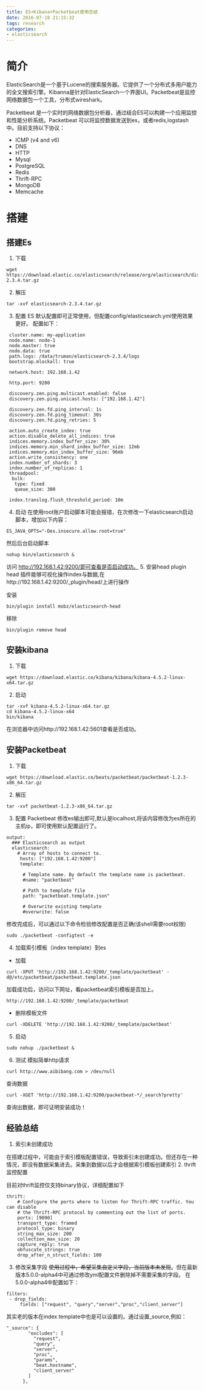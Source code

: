 ```yaml
---
title: ES+Kibana+Packetbeat使用总结
date: 2016-07-18 21:15:32
tags: research
categories:
- elasticsearch
---
```

# 简介
ElasticSearch是一个基于Lucene的搜索服务器。它提供了一个分布式多用户能力的全文搜索引擎。Kibanna是针对ElasticSearch一个界面UI。Packetbeat是监控网络数据包一个工具，分布式wireshark。

Packetbeat 是一个实时的网络数据包分析器，通过结合ES可以构建一个应用监控和性能分析系统。Packetbeat 可以将监控数据发送到es，或者redis,logstash中。目前支持以下协议：
- ICMP (v4 and v6)
- DNS
- HTTP
- Mysql
- PostgreSQL
- Redis
- Thrift-RPC
- MongoDB
- Memcache

# 搭建
## 搭建Es
1. 下载
```
wget https://download.elastic.co/elasticsearch/release/org/elasticsearch/distribution/tar/elasticsearch/2.3.4/elasticsearch-2.3.4.tar.gz
```
2. 解压
```
tar -xvf elasticsearch-2.3.4.tar.gz
```
3. 配置 ES
默认配置即可正常使用，但配置config/elasticsearch.yml使用效果更好。
配置如下：
```
 cluster.name: my-application
 node.name: node-1
 node.master: true
 node.data: true 
 path.logs: /data/truman/elasticsearch-2.3.4/logs
 bootstrap.mlockall: true

 network.host: 192.168.1.42

 http.port: 9200

 discovery.zen.ping.multicast.enabled: false
 discovery.zen.ping.unicast.hosts: ["192.168.1.42"]

 discovery.zen.fd.ping_interval: 1s
 discovery.zen.fd.ping_timeout: 30s
 discovery.zen.fd.ping_retries: 5

 action.auto_create_index: true
 action.disable_delete_all_indices: true
 indices.memory.index_buffer_size: 30%
 indices.memory.min_shard_index_buffer_size: 12mb
 indices.memory.min_index_buffer_size: 96mb
 action.write_consistency: one
 index.number_of_shards: 3
 index.number_of_replicas: 1
 threadpool:
  bulk:
   type: fixed
   queue_size: 300

 index.translog.flush_threshold_period: 10m
```
4. 启动
在使用root账户启动脚本可能会报错，在次修改一下elasticsearch启动脚本，增加以下内容：
```
ES_JAVA_OPTS="-Des.insecure.allow.root=true"
```
然后后台启动脚本
```
nohup bin/elasticsearch &
```
访问 http://192.168.1.42:9200/即可查看是否启动成功。
5. 安装head plugin
head 插件能够可视化操作index与数据,在http://192.168.1.42:9200/_plugin/head/上进行操作

安装
```
bin/plugin install mobz/elasticsearch-head
```
移除
```
bin/plugin remove head
```
## 安装kibana
1. 下载
```
wget https://download.elastic.co/kibana/kibana/kibana-4.5.2-linux-x64.tar.gz
```
2. 启动
```
tar -xvf kibana-4.5.2-linux-x64.tar.gz
cd kibana-4.5.2-linux-x64
bin/kibana
```
在浏览器中访问http://192.168.1.42:5601查看是否成功。
## 安装Packetbeat
1. 下载
```
wget https://download.elastic.co/beats/packetbeat/packetbeat-1.2.3-x86_64.tar.gz
```
2. 解压
```
tar -xvf packetbeat-1.2.3-x86_64.tar.gz
```
3. 配置 Packetbeat
修改es输出即可,默认是localhost,将该内容修改为es所在的主机ip，即可使用默认配置运行了。
```
output:
  ### Elasticsearch as output
  elasticsearch:
    # Array of hosts to connect to.
     hosts: ["192.168.1.42:9200"]
     template:

      # Template name. By default the template name is packetbeat.
      #name: "packetbeat"

      # Path to template file
      path: "packetbeat.template.json"

      # Overwrite existing template
      #overwrite: false
```
修改完成后，可以通过以下命令检验修改配置是否正确(该shell需要root权限)
```
sudo ./packetbeat -configtest -e
```
4. 加载索引模板（index template）到es
- 加载
```
curl -XPUT 'http://192.168.1.42:9200/_template/packetbeat' -d@/etc/packetbeat/packetbeat.template.json
```
加载成功后，访问以下网址，看packetbeat索引模板是否加上。
```
http://192.168.1.42:9200/_template/packetbeat
```
- 删除模板文件
```
curl -XDELETE 'http://192.168.1.42:9200/_template/packetbeat'
```
5. 启动
```
sudo nohup ./packetbeat &
```
6. 测试
模拟简单http请求
```
curl http://www.aibibang.com > /dev/null
```
查询数据
```
curl -XGET 'http://192.168.1.42:9200/packetbeat-*/_search?pretty'
```
查询出数据，即可证明安装成功！

## 经验总结
1. 索引未创建成功

在搭建过程中，可能由于索引模板配置错误，导致索引未创建成功。但还存在一种情况，即没有数据采集进去。采集到数据以后才会根据索引模板创建索引
2. thrift 监控配置

目前对thrift监控仅支持binary协议，详细配置如下
```
thrift:
    # Configure the ports where to listen for Thrift-RPC traffic. You can disable
    # the Thrift-RPC protocol by commenting out the list of ports.
    ports: [9090]
    transport_type: framed
    protocol_type: binary
    string_max_size: 200
    collection_max_size: 20
    capture_reply: true
    obfuscate_strings: true
    drop_after_n_struct_fields: 100
```
3. 修改采集字段
~~使用过程中，希望采集自定义字段，当前版本未发现~~。但在最新版本5.0.0-alpha4中可通过修改yml配置文件删除掉不需要采集的字段。
在5.0.0-alpha4中配置如下：
```
filters:
 - drop_fields:
     fields: ["request", "query","server","proc","client_server"]
```
其实老的版本在index template中也是可以设置的。通过设置_source,例如：
```
"_source": {
        "excludes": [
          "request", 
		  "query",
		  "server",
		  "proc",
		  "params",
		  "beat.hostname",
		  "client_server"
        ]
      },
```
